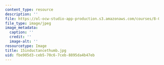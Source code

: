 ```yaml
---
content_type: resource
description: ''
file: https://ol-ocw-studio-app-production.s3.amazonaws.com/courses/8-02-physics-ii-electricity-and-magnetism-spring-2007/fbe905d3ceb570c67ceb8895da4b47eb_15inductancethumb.jpg
file_type: image/jpeg
image_metadata:
  caption: ''
  credit: ''
  image-alt: ''
resourcetype: Image
title: 15inductancethumb.jpg
uid: fbe905d3-ceb5-70c6-7ceb-8895da4b47eb
---
```

